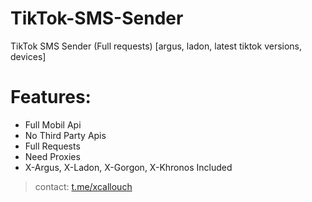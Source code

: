 # TikTok-SMS-Sender
TikTok SMS Sender (Full requests) [argus, ladon, latest tiktok versions, devices]

# Features:

- Full Mobil Api
- No Third Party Apis
- Full Requests
- Need Proxies
- X-Argus, X-Ladon, X-Gorgon, X-Khronos Included

> contact: [t.me/xcallouch](https://t.me/xcallouch)
